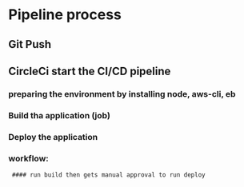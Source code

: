 # Pipeline process
## Git Push
## CircleCi start the CI/CD pipeline
   ### preparing the environment by installing node, aws-cli, eb
   ### Build tha application (job)
   ### Deploy the application
   ### workflow:
     #### run build then gets manual approval to run deploy
